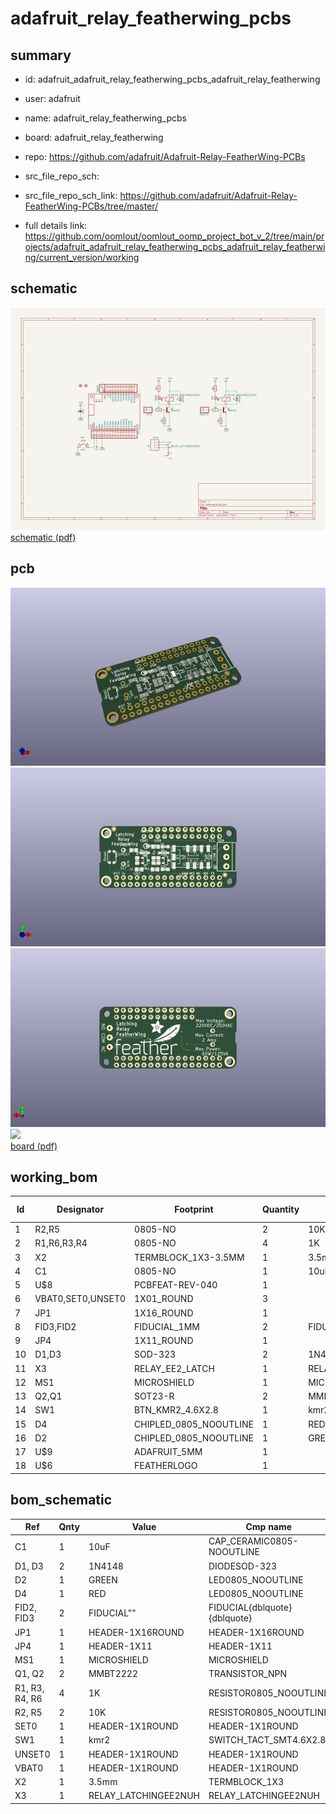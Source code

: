 # adafruit_relay_featherwing_pcbs
 
## summary 
* id: adafruit_adafruit_relay_featherwing_pcbs_adafruit_relay_featherwing
* user: adafruit
* name: adafruit_relay_featherwing_pcbs
* board: adafruit_relay_featherwing
* repo: https://github.com/adafruit/Adafruit-Relay-FeatherWing-PCBs



* src_file_repo_sch: 
* src_file_repo_sch_link: https://github.com/adafruit/Adafruit-Relay-FeatherWing-PCBs/tree/master/
* full details link: https://github.com/oomlout/oomlout_oomp_project_bot_v_2/tree/main/projects/adafruit_adafruit_relay_featherwing_pcbs_adafruit_relay_featherwing/current_version/working  

## schematic  
![](working_schematic_600.png)  
[schematic (pdf)](working_schematic.pdf) 






















## pcb  
![](working_3d_600.png) 
![](working_3d_front_600.png)  
![](working_3d_back_600.png)  
![](working_600.png)  
[board (pdf)](working.pdf)  

## working_bom
| Id | Designator | Footprint | Quantity | Designation | Supplier and ref |  | None | 
| --- | --- | --- | --- | --- | --- | --- | --- | 
| 1 | R2,R5 | 0805-NO | 2 | 10K |  |  | [''] | 
| 2 | R1,R6,R3,R4 | 0805-NO | 4 | 1K |  |  | [''] | 
| 3 | X2 | TERMBLOCK_1X3-3.5MM | 1 | 3.5mm |  |  | [''] | 
| 4 | C1 | 0805-NO | 1 | 10uF |  |  | [''] | 
| 5 | U$8 | PCBFEAT-REV-040 | 1 |  |  |  | [''] | 
| 6 | VBAT0,SET0,UNSET0 | 1X01_ROUND | 3 |  |  |  | [''] | 
| 7 | JP1 | 1X16_ROUND | 1 |  |  |  | [''] | 
| 8 | FID3,FID2 | FIDUCIAL_1MM | 2 | FIDUCIAL" |  |  | [''] | 
| 9 | JP4 | 1X11_ROUND | 1 |  |  |  | [''] | 
| 10 | D1,D3 | SOD-323 | 2 | 1N4148 |  |  | [''] | 
| 11 | X3 | RELAY_EE2_LATCH | 1 | RELAY_LATCHINGEE2NUH |  |  | [''] | 
| 12 | MS1 | MICROSHIELD | 1 | MICROSHIELD |  |  | [''] | 
| 13 | Q2,Q1 | SOT23-R | 2 | MMBT2222 |  |  | [''] | 
| 14 | SW1 | BTN_KMR2_4.6X2.8 | 1 | kmr2 |  |  | [''] | 
| 15 | D4 | CHIPLED_0805_NOOUTLINE | 1 | RED |  |  | [''] | 
| 16 | D2 | CHIPLED_0805_NOOUTLINE | 1 | GREEN |  |  | [''] | 
| 17 | U$9 | ADAFRUIT_5MM | 1 |  |  |  | [''] | 
| 18 | U$6 | FEATHERLOGO | 1 |  |  |  | [''] | 


## bom_schematic
| Ref | Qnty | Value | Cmp name | Footprint | Description | Vendor | DNP | 
| --- | --- | --- | --- | --- | --- | --- | --- | 
| C1 | 1 | 10uF | CAP_CERAMIC0805-NOOUTLINE | working:0805-NO |  |  |  | 
| D1, D3 | 2 | 1N4148 | DIODESOD-323 | working:SOD-323 |  |  |  | 
| D2 | 1 | GREEN | LED0805_NOOUTLINE | working:CHIPLED_0805_NOOUTLINE |  |  |  | 
| D4 | 1 | RED | LED0805_NOOUTLINE | working:CHIPLED_0805_NOOUTLINE |  |  |  | 
| FID2, FID3 | 2 | FIDUCIAL"" | FIDUCIAL{dblquote}{dblquote} | working:FIDUCIAL_1MM |  |  |  | 
| JP1 | 1 | HEADER-1X16ROUND | HEADER-1X16ROUND | working:1X16_ROUND |  |  |  | 
| JP4 | 1 | HEADER-1X11 | HEADER-1X11 | working:1X11_ROUND |  |  |  | 
| MS1 | 1 | MICROSHIELD | MICROSHIELD | working:MICROSHIELD |  |  |  | 
| Q1, Q2 | 2 | MMBT2222 | TRANSISTOR_NPN | working:SOT23-R |  |  |  | 
| R1, R3, R4, R6 | 4 | 1K | RESISTOR0805_NOOUTLINE | working:0805-NO |  |  |  | 
| R2, R5 | 2 | 10K | RESISTOR0805_NOOUTLINE | working:0805-NO |  |  |  | 
| SET0 | 1 | HEADER-1X1ROUND | HEADER-1X1ROUND | working:1X01_ROUND |  |  |  | 
| SW1 | 1 | kmr2 | SWITCH_TACT_SMT4.6X2.8 | working:BTN_KMR2_4.6X2.8 |  |  |  | 
| UNSET0 | 1 | HEADER-1X1ROUND | HEADER-1X1ROUND | working:1X01_ROUND |  |  |  | 
| VBAT0 | 1 | HEADER-1X1ROUND | HEADER-1X1ROUND | working:1X01_ROUND |  |  |  | 
| X2 | 1 | 3.5mm | TERMBLOCK_1X3 | working:TERMBLOCK_1X3-3.5MM |  |  |  | 
| X3 | 1 | RELAY_LATCHINGEE2NUH | RELAY_LATCHINGEE2NUH | working:RELAY_EE2_LATCH |  |  |  | 




